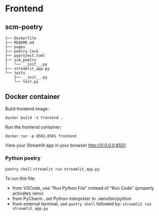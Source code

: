 # Frontend

## scm-poetry

```
├── Dockerfile
├── README.md
├── pages
├── poetry.lock
├── pyproject.toml
├── scm_poetry
│   └── __init__.py
├── streamlit_app.py
└── tests
    ├── __init__.py
    └── test.py
```

## Docker container

Build frontend image:

 `docker build -t frontend .`

Run the frontend container:

`docker run -p 8501:8501 frontend`

View your Streamlit app in your browser
<http://0.0.0.0:8501>

### Python poetry

`poetry shell`
`streamlit run streamlit_app.py`

To run this file:

- from VSCode, use "Run Python File" instead of "Run Code" (properly activates venv)
- from PyCharm...set Python interpreter to .venv/bin/python
- from external terminal, use `poetry shell` followed by:
    `streamlit run streamlit_app.py`
